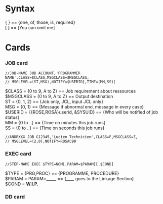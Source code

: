 # Syntax   
{ } == {one, of, those, is, required}   
[ ] == [You can omit me]   

# Cards
### JOB card
```jcl
//JOB-NAME JOB ACCOUNT,'PROGRAMMER NAME',CLASS=$CLASS,MSGCLASS=$MSGCLASS,   
// MSGLEVEL=(ST,MSG),NOTIFY=$USERID[,TIME=(MM,SS)]
```

$CLASS = {0 to 9, A to Z}   == Job requirement about ressources   
$MSGCLASS = {0 to 9, A to Z} == Output destination   
ST = {0, 1, 2} == {Job only, JCL, input JCL only}   
MSG = {0, 1} == {Message if abnormal end, message in every case}   
$USERID = {{ROSE,ROSA}userid, &SYSUID} == {Who will be notified of job status}  
MM = {0 to ..} == {Time on minutes this job runs}   
SS = {0 to ..} == {Time on seconds this job runs}   

```jcl
//ANDRXXX JOB G12345,'Lucien Technicien',CLASS=P,MSGCLASS=Z,   
// MSGLEVEL=(2,0),NOTIFY=ROSAC99
```

### EXEC card
```jcl
//STEP-NAME EXEC $TYPE=NOM[,PARAM=$PARAM][,$COND]
```   

$TYPE = {PRG,PROC} == {PROGRAMME, PROCEDURE}   
$PARAM = PARAM=_____ == {____ goes to the Linkage Section}   
$COND = **W.I.P.**   

### DD card

